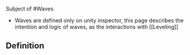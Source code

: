 Subject of #Waves

- Waves are defined only on unity inspector, this page describes the intention and logic of waves, as the interactions with [[Leveling]]
## Definition
